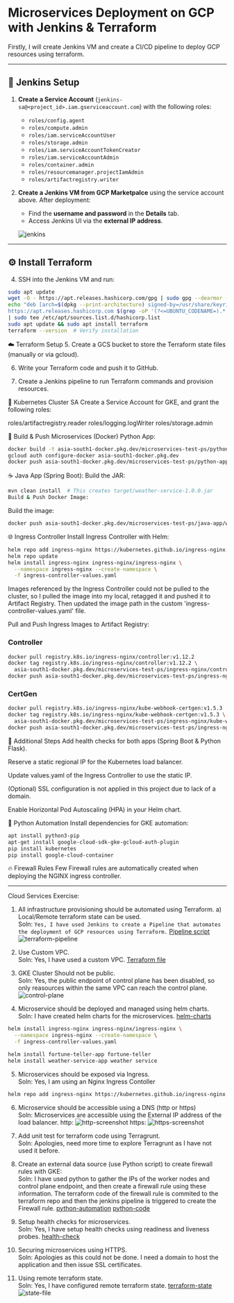 # Microservices Deployment on GCP with Jenkins & Terraform

Firstly, I will create Jenkins VM and create a CI/CD pipeline to deploy GCP resources using terraform.

---

## 🚀 Jenkins Setup

1. **Create a Service Account** (`jenkins-sa@<project_id>.iam.gserviceaccount.com`) with the following roles:

    - `roles/config.agent`  
    - `roles/compute.admin`  
    - `roles/iam.serviceAccountUser`  
    - `roles/storage.admin`  
    - `roles/iam.serviceAccountTokenCreator`  
    - `roles/iam.serviceAccountAdmin`  
    - `roles/container.admin`  
    - `roles/resourcemanager.projectIamAdmin`  
    - `roles/artifactregistry.writer`  

3. **Create a Jenkins VM from GCP Marketpalce** using the service account above. After deployment:
    - Find the **username and password** in the **Details** tab.
    - Access Jenkins UI via the **external IP address**.

    ![jenkins](image.png)

---

## ⚙️ Install Terraform

4. SSH into the Jenkins VM and run:

```bash
sudo apt update
wget -O - https://apt.releases.hashicorp.com/gpg | sudo gpg --dearmor -o /usr/share/keyrings/hashicorp-archive-keyring.gpg
echo "deb [arch=$(dpkg --print-architecture) signed-by=/usr/share/keyrings/hashicorp-archive-keyring.gpg] \
https://apt.releases.hashicorp.com $(grep -oP '(?<=UBUNTU_CODENAME=).*' /etc/os-release || lsb_release -cs) main" \
| sudo tee /etc/apt/sources.list.d/hashicorp.list
sudo apt update && sudo apt install terraform
terraform --version  # Verify installation
```
☁️ Terraform Setup
5. Create a GCS bucket to store the Terraform state files (manually or via gcloud).

6. Write your Terraform code and push it to GitHub.

7. Create a Jenkins pipeline to run Terraform commands and provision resources.

🔐 Kubernetes Cluster SA
Create a Service Account for GKE, and grant the following roles:

roles/artifactregistry.reader
roles/logging.logWriter
roles/storage.admin

🐳 Build & Push Microservices (Docker)
Python App:
```bash
docker build -t asia-south1-docker.pkg.dev/microservices-test-ps/python-app/fortune-teller:v1 .
gcloud auth configure-docker asia-south1-docker.pkg.dev
docker push asia-south1-docker.pkg.dev/microservices-test-ps/python-app/fortune-teller:v1
```
☕ Java App (Spring Boot):
Build the JAR:
```bash
mvn clean install  # This creates target/weather-service-1.0.0.jar
Build & Push Docker Image:
```
Build the image:
```bash docker build -t asia-south1-docker.pkg.dev/microservices-test-ps/java-app/weather-service:v1.0 .
docker push asia-south1-docker.pkg.dev/microservices-test-ps/java-app/weather-service:v1.0
```

🌐 Ingress Controller
Install Ingress Controller with Helm:
```bash
helm repo add ingress-nginx https://kubernetes.github.io/ingress-nginx
helm repo update
helm install ingress-nginx ingress-nginx/ingress-nginx \
  --namespace ingress-nginx --create-namespace \
  -f ingress-controller-values.yaml
```
Images referenced by the Ingress Controller could not be pulled to the cluster, so I pulled the image into my local, retagged it and pushed it to Artifact Registry. Then updated the image path in the custom 'ingress-controller-values.yaml' file.

Pull and Push Ingress Images to Artifact Registry:

### Controller
```bash
docker pull registry.k8s.io/ingress-nginx/controller:v1.12.2
docker tag registry.k8s.io/ingress-nginx/controller:v1.12.2 \
  asia-south1-docker.pkg.dev/microservices-test-ps/ingress-nginx/controller:v1.12.2
docker push asia-south1-docker.pkg.dev/microservices-test-ps/ingress-nginx/controller:v1.12.2
```
### CertGen
```bash
docker pull registry.k8s.io/ingress-nginx/kube-webhook-certgen:v1.5.3
docker tag registry.k8s.io/ingress-nginx/kube-webhook-certgen:v1.5.3 \
  asia-south1-docker.pkg.dev/microservices-test-ps/ingress-nginx/kube-webhook-certgen:v1.5.3
docker push asia-south1-docker.pkg.dev/microservices-test-ps/ingress-nginx/kube-webhook-certgen:v1.5.3
```

🔧 Additional Steps
Add health checks for both apps (Spring Boot & Python Flask).

Reserve a static regional IP for the Kubernetes load balancer.

Update values.yaml of the Ingress Controller to use the static IP.

(Optional) SSL configuration is not applied in this project due to lack of a domain.

Enable Horizontal Pod Autoscaling (HPA) in your Helm chart.

🐍 Python Automation
Install dependencies for GKE automation:
```bash
apt install python3-pip
apt-get install google-cloud-sdk-gke-gcloud-auth-plugin
pip install kubernetes
pip install google-cloud-container
```
🔥 Firewall Rules
Few Firewall rules are automatically created when deploying the NGINX ingress controller.

--------------------------------------------------------------------------------------------------------------------------------------------------------
Cloud Services Exercise:
1. All infrastructure provisioning should be automated using Terraform.
    a) Local/Remote terraform state can be used.<br>
Soln: `Yes, I have used Jenkins to create a Pipeline that automates the deployment of GCP resources using Terraform.`
[Pipeline script](./Jenkinsfile-terraform)
![terraform-pipeline](image-1.png)

2. Use Custom VPC.<br>
Soln: Yes, I have used a custom VPC.
[Terraform file](./terraform/env/dev/vpc.tf)

3. GKE Cluster Should not be public.<br>
Soln: Yes, the public endpoint of control plane has been disabled, so only reasources within the same VPC can reach the control plane.
![control-plane](image-2.png)

4. Microservice should be deployed and managed using helm charts.<br>
Soln: I have created helm charts for the microservices.
[helm-charts](./my-helm)
```bash
helm install ingress-nginx ingress-nginx/ingress-nginx \
  --namespace ingress-nginx --create-namespace \
  -f ingress-controller-values.yaml

helm install fortune-teller-app fortune-teller
helm install weather-service-app weather service
```

5. Microservices should be exposed via Ingress.<br>
Soln: Yes, I am using an Nginx Ingress Contoller
```bash
helm repo add ingress-nginx https://kubernetes.github.io/ingress-nginx
```
6. Microservice should be accessible using a DNS (http or https)<br>
Soln: Microservices are accessible using the External IP address of the load balancer.
http:
![http-screenshot](image-4.png)
https:
![https-screenshot](image-3.png)


7. Add unit test for terraform code using Terragrunt.<br>
Soln: Apologies, need more time to explore Terragrunt as I have not used it before.

8. Create an external data source (use Python script) to create firewall rules with GKE:<br>
Soln: I have used python to gather the IPs of the worker nodes and control plane endpoint, and then create a firewall rule using these information. The terraform code of the firewall rule is commited to the terraform repo and then the jenkins pipeline is triggered to create the Firewall rule.
[python-automation](./automation/Jenkinsfile)
[python-code](./automation/test.py)

9. Setup health checks for microservices.<br>
Soln: Yes, I have setup health checks using readiness and liveness probes.
[health-check](./my-helm/fortune-teller/values.yaml)

10. Securing microservices using HTTPS.<br>
Soln: Apologies as this could not be done. I need a domain to host the application and then issue SSL certificates.

11. Using remote terraform state.<br>
Soln: Yes, I have configured remote terraform state.
[terraform-state](./terraform/env/dev/terraform.tf)
![state-file](image-5.png)